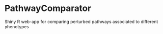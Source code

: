 # PathwayComparator
Shiny R web-app for comparing perturbed pathways associated to different phenotypes

